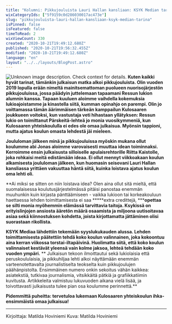 ```yaml
---
title: "Kolumni: Pikkujouluista Lauri Hallan kansliaan: KSYK Median tarina"
wixCategoryIds: ["5f9159c0d286030017ac473e"]
slug: "pikkujouluista-lauri-hallan-kansliaan-ksyk-median-tarina"
isPinned: false
isFeatured: false
timeToRead: 2
wixViewCount: 330
created: "2020-10-21T19:49:12.680Z"
published: "2020-10-21T19:56:32.455Z"
modified: "2020-10-21T19:49:12.680Z"
language: "en"
layout: "../../layouts/BlogPost.astro"
---
```


![Unknown image description. Check context for details.](https://static.wixstatic.com/media/18093e_5e1bcdb0380e43b8a0448261d9961230~mv2.jpeg)
**Kuten kaikki hyvät tarinat, tämänkin julkaisun matka alkoi pikkujouluista. Olin vuoden 2019 lopulla erään nimeltä mainitsemattoman puolueen nuorisojärjestön pikkujouluissa, jossa päädyin juttelemaan tapaamani Ressun lukion alumnin kanssa. Tapaan kuuluen aloimme vaihdella kokemuksia lukioajoistamme ja kinastella siitä, kumman opinahjo on parempi. Olin jo voittamassa tämän äärimmäisen tärkeän kamppailun Kulosaaren joukkueen voitoksi, kun vastustaja veti hihastaan yllätyksen: Ressun lukio on toimittanut Pärskeitä-lehteä jo monia vuosikymmeniä, kun Kulosaaren yhteiskoululla ei edes ole omaa julkaisua. Myönsin tappioni, mutta ajatus koulun omasta lehdestä jäi mieleen.**

**Joululoman jälkeen minä ja pikkujouluissa myöskin mukana ollut koulumme abi Jonas aloimme varovaisesti muuttaa idean toiminnaksi. Kerroimme ensin julkaisusta silloiselle apulaisrehtorille Riitta Kaistolle, joka rohkaisi meitä edistämään ideaa. Ei ollut mennyt viikkoakaan koulun alkamisesta joululoman jälkeen, kun huomasin seisovani Lauri Hallan kansliassa yrittäen vakuuttaa häntä siitä, kuinka loistava ajatus koulun oma lehti oli.**

**Ai miksi se sitten on niin loistava idea? Olen aina ollut sitä mieltä, että suomalaisessa koulutusjärjestelmässä pitäisi panostaa enemmän muuhunkin kuin kirjasta pänttäämiseen - vaikka lukioon tai korkeakouluun haettaessa lehden toimittamisesta ei saa *****extra credittejä, *****opettaa se silti monia myöhemmin elämässä tarvittavia taitoja. Ksykissä on erityislinjojen ansiosta ääretön määrä osaamista ja miljoona uutisoitavaa asiaa sekä kiinnostuksen kohdetta, joista kirjottamatta jättäminen olisi suorastaan rikollista.**

**KSYK Mediaa lähdettiin tekemään syyslukukauden alussa. Lehden toimittamisesta päätettiin tehdä koko koulun valinnainen, joka kokoontuu aina kerran viikossa torstai-iltapäivinä. Huolimatta siitä, että koko koulun valinnaiset kestävät yleensä vain kolme jaksoa, lehteä tehdään koko vuoden ympäri.** ** Julkaisun tekoon ilmoittautui sekä lukiolaisia että peruskoululaisia, ja pikkuhiljaa lehti alkoi näyttämään enemmän varteenotettavalta journalistiselta teokselta kuin pikkujoulujen päähänpistolta. Ensimmäinen numero onkin sekoitus vähän kaikkea: asiatekstiä, tutkivaa journalismia, vitsikkäitä pätkiä ja grafiikkatiimin kuvitusta. Artikkeleita valmistuu lukuvuoden aikana vielä lisää, ja toivottavasti julkaisusta tulee pian osa koulumme perinnettä.**

**Pidemmittä puheitta: tervetuloa lukemaan Kulosaaren yhteiskoulun ihka-ensimmäistä omaa julkaisua!**

---
Kirjoittaja: Matilda Hoviniemi
Kuva: Matilda Hoviniemi
